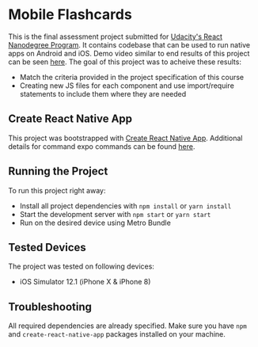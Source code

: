 # Mobile Flashcards

This is the final assessment project submitted for [Udacity's React Nanodegree Program](https://www.udacity.com/course/react-nanodegree--nd019). It contains codebase that can be used to run native apps on Android and iOS. Demo video similar to end results of this project can be seen [here](https://www.youtube.com/watch?v=_72MNWWaJuE). The goal of this project was to acheive these results:
* Match the criteria provided in the project specification of this course
* Creating new JS files for each component and use import/require statements to include them where they are needed


## Create React Native App

This project was bootstrapped with [Create React Native App](https://facebook.github.io/react-native/docs/getting-started.html). Additional details for command expo commands can be found [here](https://docs.expo.io/).

## Running the Project

To run this project right away:

* Install all project dependencies with `npm install` or `yarn install`
* Start the development server with `npm start` or `yarn start`
* Run on the desired device using Metro Bundle

## Tested Devices

The project was tested on following devices:
* iOS Simulator 12.1 (iPhone X & iPhone 8)

## Troubleshooting

All required dependencies are already specified. Make sure you have `npm` and `create-react-native-app` packages installed on your machine.